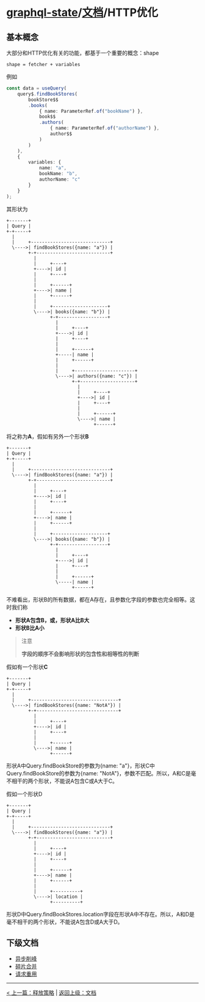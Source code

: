 # [graphql-state](https://github.com/babyfish-ct/graphql-state)/[文档](../README_zh_CN.md)/HTTP优化

## 基本概念

大部分和HTTP优化有关的功能，都基于一个重要的概念：shape
```
shape = fetcher + variables
```

例如
```ts
const data = useQuery(
    query$.findBookStores(
        bookStore$$
        .books(
            { name: ParameterRef.of("bookName") },
            book$$
            .authors(
                { name: ParameterRef.of("authorName") },
                author$$
            )
        )
    ),
    {
        variables: {
            name: "a",
            bookName: "b",
            authorName: "c"
        }
    }
);
```
其形状为
```
+-------+
| Query |
+-+-----+
  |
  |     +-----------------------------+
  \---->| findBookStores({name: "a"}) |
        +-+---------------------------+
          |
          |     +----+
          +---->| id |
          |     +----+
          |
          |     +------+
          +---->| name |
          |     +------+
          |
          |     +--------------------+
          \---->| books({name: "b"}) |
                +-+------------------+
                  |
                  |     +----+
                  +---->| id |
                  |     +----+
                  |
                  |     +------+
                  +-----| name |
                  |     +------+
                  |
                  |     +----------------------+
                  \---->| authors({name: "c"}) |
                        +-+--------------------+
                          |
                          |     +----+
                          +---->| id |
                          |     +----+
                          |
                          |     +------+
                          \---->| name |
                                +------+         
```
将之称为**A**，假如有另外一个形状**B**
```
+-------+
| Query |
+-+-----+
  |
  |     +-----------------------------+
  \---->| findBookStores({name: "a"}) |
        +-+---------------------------+
          |
          |     +----+
          +---->| id |
          |     +----+
          |
          |     +------+
          +---->| name |
          |     +------+
          |
          |     +--------------------+
          \---->| books({name: "b"}) |
                +-+------------------+
                  |
                  |     +----+
                  +---->| id |
                  |     +----+
                  |
                  |     +------+
                  \-----| name |
                        +------+
```
不难看出，形状B的所有数据，都在A存在，且参数化字段的参数也完全相等。这时我们称

- **形状A包含B，或，形状A比B大**
- **形状B比A小**

> 注意
> 
> **字段的顺序不会影响形状的包含性和相等性的判断**

假如有一个形状**C**
```
+-------+
| Query |
+-+-----+
  |
  |     +--------------------------------+
  \---->| findBookStores({name: "NotA"}) |
        +-+------------------------------+
          |
          |     +----+
          +---->| id |
          |     +----+
          |
          |     +------+
          \---->| name |
                +------+
```
形状A中Query.findBookStore的参数为{name: "a"}，形状C中Query.findBookStore的参数为{name: "NotA"}，参数不匹配。所以，A和C是毫不相干的两个形状，不能说A包含C或A大于C。

假如一个形状D
```
+-------+
| Query |
+-+-----+
  |
  |     +-----------------------------+
  \---->| findBookStores({name: "a"}) |
        +-+---------------------------+
          |
          |     +----+
          +---->| id |
          |     +----+
          |
          |     +------+
          +---->| name |
          |     +------+
          |
          |     +----------+
          \---->| location |
                +----------+
```
形状D中Query.findBookStores.location字段在形状A中不存在。所以，A和D是毫不相干的两个形状，不能说A包含D或A大于D。

## 下级文档
- [异步削峰](./peak-clipping_zh_CN.md)
- [碎片合并](./merge-fragment_zh_CN.md)
- [请求重用](./reuse-request_zh_CN.md)

--------------
[< 上一篇：释放策略](../release-policy_zh_CN.md) | [返回上级：文档](../README_zh_CN.md)
